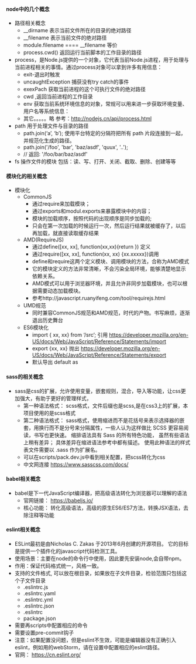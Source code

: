 #### node中的几个概念
* 路径相关概念
    * __dirname 表示当前文件所在的目录的绝对路径
    * __filename 表示当前文件的绝对路径
    * module.filename ==== __filename 等价
    * process.cwd() 返回运行当前脚本的工作目录的路径
* process，是Node.js提供的一个对象，它代表当前Node.js进程，用于处理与当前进程相关的事情。通过process对象可以拿到许多有用信息：
    * exit-退出时触发
    * uncaughtException 捕获没有try catch的事件
    * exexPach 获取当前进程的这个可执行文件的绝对路径
    * cwd ,返回当前进程的工作目录
    * env 获取当前系统环境信息的对象，常规可以用来进一步获取环境变量、用户名等系统信息：
    * 其它。。。。。略 参考：http://nodejs.cn/api/process.html
* path 用于处理文件与目录的路径
    * path.join(‘a’, ‘b’); 使用平台特定的分隔符把所有 path 片段连接到一起，并规范化生成的路径。
    * path.join('/foo', 'bar', 'baz/asdf', 'quux', '..');
    * // 返回: '/foo/bar/baz/asdf'
* fs 操作文件的模块 包括：读、写、打开、关闭、截取、删除、创建等等

#### 模块化的相关概念
* 模块化
    * CommonJS
        * 通过require来加载模块；
        *  通过exports和modul.exports来暴露模块中的内容；
        * 模块的加载顺序，按照代码的出现顺序是同步加载的;
        * 只会在第一次加载的时候运行一次，然后运行结果就被缓存了，以后再加载，就直接读取缓存结果
    * AMD(RequireJS)
        * 通过define([xx, xx], function(xx,xx){return }) 定义
        * 通过require([xx, xx], function(xx, xx) {xx.xxxxx})调用
        * define和require这两个定义模块、调用模块的方法，合称为AMD模式
        * 它的模块定义的方法非常清晰，不会污染全局环境，能够清楚地显示依赖关系。
        * AMD模式可以用于浏览器环境，并且允许非同步加载模块，也可以根据需要动态加载模块。
        * 参考http://javascript.ruanyifeng.com/tool/requirejs.html
    * UMD规范
        * 同时兼容CommonJS规范和AMD规范，时代的产物。书写麻烦，逐渐退出历史舞台
    * ES6模块化
        * import { xx, xx} from ‘/src’; 引用 https://developer.mozilla.org/en-US/docs/Web/JavaScript/Reference/Statements/import
        * export {xx, xx} 抛出 https://developer.mozilla.org/en-US/docs/Web/JavaScript/Reference/Statements/export
        * 默认导出 default  as

#### sass的相关概念
* sass是css的扩展，允许使用变量，嵌套规则，混合，导入等功能，让css更加强大，有助于更好的管理样式，
    * 第一种语法格式： scss格式，文件后缀也是scss,是在css3上的扩展，本项目使用的是scss格式
    * 第二种语法格式： sass格式，使用缩进而不是花括号来表示选择器的嵌套，用换行而不是分号来分隔属性，一些人认为这样做比 SCSS 更容易阅读，书写也更快速。 缩排语法具有 Sass 的所有特色功能， 虽然有些语法上稍有差异； 具体差异在缩进语法参考中都有描述。 使用此种语法的样式表文件需要以 .sass 作为扩展名。
    * 可以在scripts/pack.dev.js中看到相关配置，把scss转化为css
    * 中文网连接 https://www.sasscss.com/docs/

#### babel相关概念
* babel是下一代JavaScript编译器，把高级语法转化为浏览器可以理解的语法
    * 官网链接： https://babeljs.io/
    * 核心功能： 转化高级语法，高级的原生ES6/ES7方法，转换JSX语法，去除注释等功能

#### eslint相关概念
* ESLint最初是由Nicholas C. Zakas 于2013年6月创建的开源项目。
它的目标是提供一个插件化的javascript代码检测工具。
* 使用场景：主要在node的命令行中使用，因此要先安装node,会自带npm。
* 作用：保证代码格式统一，风格一致。
* 支持的文件格式, 可以放在根目录，如果放在子文件目录，检验范围只包括这个子文件目录
    * .eslintrc.js
    * .eslintrc.yaml
    * .eslintrc.yml
    * .eslintrc.json
    * .eslintrc
    * package.json
* 需要再scripts中配置相应的命令
* 需要设置pre-commit钩子
* 注意：如果配置没问题，但是eslint不生效，可能是编辑器没有正确引入eslint，例如用的webStorm，请在设置中配置相应的eslint路径。
* 官网： https://cn.eslint.org/

